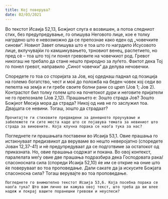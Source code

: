 ```yaml
---
title: Кој поверува? 
date: 02/03/2021
---
```


Во текстот Исаија 52,13, Божјиот слуга е возвишен, а потоа следниот стих, без предупредување, го опишува Неговото лице, кое е толку нагрдено што е невозможно да се препознае како еден од „човечките синови“. Новиот Завет опишува што е тоа што го нагрдило Исусовото лице, вклучувајќи го камшикувањето, трновиот венец, распетието, но пред сè – тоа што тој ги понел гревовите на човечкиот род. Гревот никогаш не требало да стане нешто природно за луѓето. Фактот дека Тој го понел гревот, направило „Синот човечки“ да делува нечовечки.

Споредете го тоа со сторијата за Јов, кој одеднаш паднал од позиција на големо богатство, чест и моќ до положба на беден човек кој седи во пепелта на земја и ги гребе своите болни рани со цреп (Јов 1; Јов 2). Контрастот бил толку голем што на почетокот дури и неговите пријатели не го препознале (Јов 2,12). Прашањето е: Зошто страда Јов? Зошто Божјиот Месија мора да страда? Никој од нив не го заслужил тоа. Двајцата се невини. Тогаш, зошто да страдаат?

`Прочитајте ги стиховите предвидени за денешното проучување и забележете ги сите места каде што се појавува темата за невиниот што страда за виновните. Која клучна порака се наоѓа тука за нас?`

Погледнете ги прашањата поставени во Исаија 53,1. Овие прашања го истакнуваат предизвикот да веруваме во нешто неверојатно (споредете Јован 12,37-41) и нè предупредуваат да се подготвиме за остатокот од приказната. Но, овие прашања содржат и покана. Во овој контекст, паралелата меѓу овие две прашања подразбира дека Господовата рака/спасоносната сила (спореди Исаија 52,10) ќе им се открие на оние што ќе поверуваат во тоа проповедање. Дали сакате да ја искусите Божјата спасоносна сила? Тогаш верувајте во тоа проповедање.

`Погледнете го внимателно текстот Исаија 53,6. Која посебна порака се наоѓа тука? Што вам лично ви кажува овој текст, што треба да ви влее надеж и покрај вашите поранешни гревови и неуспеси?`